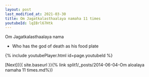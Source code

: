 ```yaml
---
layout: post
last_modified_at: 2021-03-30
title: Om Jagatkalasthaalaya namaha 11 times
youtubeId: lqIBrl67Htk
---
```

 
 
Om Jagatkalasthaalaya nama 
 
 -  Who has the god of death as his food plate 
 
  
 
  
 
 
 
 
 
 


{% include youtubePlayer.html id=page.youtubeId %}
 
[Next]({{ site.baseurl }}{% link  split1/_posts/2014-06-04-Om aloalaya namaha 11 times.md%})
 
